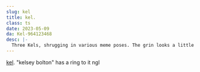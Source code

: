 ```yaml
---
slug: kel
title: kel.
class: ts
date: 2023-05-09
da: Kel-964123468
desc: |-
  Three Kels, shrugging in various meme poses. The grin looks a little forced.
---
```

[kel](https://knowyourmeme.com/memes/when-your-parents-ask-where-all-your-money-went). "kelsey bolton" has a ring to it ngl
